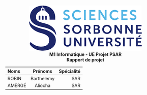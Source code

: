 <p align="center">
    <img src="img/image23.png" alt="logo SU">
<br>
<b>M1 Informatique - UE Projet PSAR
<br>
Rapport de projet</b>
</p>

| Noms    |    Prénoms   | Spécialité |
| :------ |:------------:| ----------:|
| ROBIN   |   Barthelemy |  SAR       |
| AMERGÉ  |   Aliocha    |   SAR      |

